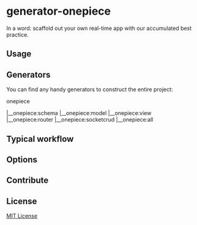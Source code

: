 generator-onepiece
==================

In a word: scaffold out your own real-time app with our accumulated best practice.

## Usage



## Generators

You can find any handy generators to construct the entire project:

onepiece

   |__onepiece:schema
   |__onepiece:model
   |__onepiece:view
   |__onepiece:router
   |__onepiece:socketcrud
   |__onepiece:all


## Typical workflow



## Options



## Contribute




## License
[MIT License](http://opensource.org/licenses/MIT)
